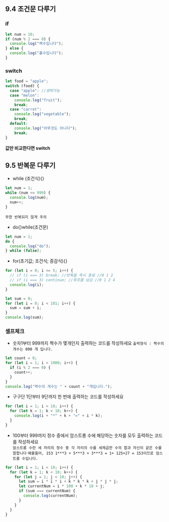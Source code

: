 ## 9.4 조건문 다루기

### if

```javascript
let num = 10;
if (num % 2 === 0) {
  console.log("짝수입니다");
} else {
  console.log("홀수입니다");
}
```

### switch

```javascript
let food = "apple";
switch (food) {
  case "apple": //생략가능
  case "melon":
    console.log("fruit");
    break;
  case "carrot":
    console.log("vegetable");
    break;
  default:
    console.log("아무것도 아니다");
    break;
}
```

**값만 비교한다면 switch**

## 9.5 반복문 다루기

- while (조건식){}

```javascript
let num = 1;
while (num <= 999) {
  console.log(num);
  num++;
}
```

`무한 반복되지 않게 주의`

- do{}while(조건문)

```javascript
let num = 1;
do {
  console.log("do");
} while (false);
```

- for(초기값; 조건식; 증감식){}

```javascript
for (let i = 0; i <= 5; i++) {
  // if (i === 3) break; //반복을 즉시 종료 //0 1 2
  // if (i === 3) continue; //루프를 넘김 //0 1 2 4
  console.log(i);
}
```

```javascript
let sum = 0;
for (let i = 0; i < 101; i++) {
  sum = sum + i;
}
console.log(sum);
```

### 셀프체크

- 숫자1부터 999까지 짝수가 몇개인지 출력하는 코드를 작성하세요
  `출력형식 : 짝수의 개수는 000 개 입니다.`

```javascript
let count = 0;
for (let i = 1; i < 1000; i++) {
  if (i % 2 === 0) {
    count++;
  }
}
console.log("짝수의 개수는 " + count + "개입니다.");
```

- 구구단 1단부터 9단까지 한 번에 출력하는 코드를 작성하세요

```javascript
for (let i = 1; i < 10; i++) {
  for (let k = 1; k < 10; k++) {
    console.log(i + "*" + k + "=" + i * k);
  }
}
```

- 100부터 999까지 정수 중에서 암스트롱 수에 해당하는 숫자를 모두 출력하는 코드를 작성하세요<br>
  `암스트롱 수란 세 자리의 정수 중 각 자리의 수를 세제곱한 수의 합과 자신이 같은 수를 말합니다`
  `예를들어, 153 1***3 + 5***3 + 3***3 = 1+ 125+27 = 153이므로 암스트롱 수입니다.`

```javascript
for (let i = 1; i < 10; i++) {
  for (let k = 1; k < 10; k++) {
    for (let j = 1; j < 10; j++) {
      let sum = i * i * i + k * k * k + j * j * j;
      let currentNum = i * 100 + k * 10 + j;
      if (sum === currentNum) {
        console.log(currentNum);
      }
    }
  }
}
```
